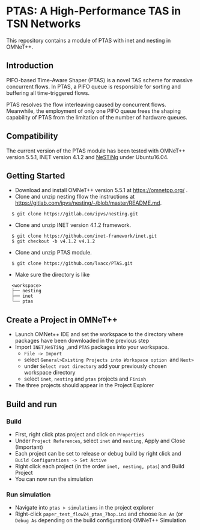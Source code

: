 # PTAS: A High-Performance TAS in TSN Networks
This repository contains a module of PTAS with inet and nesting in OMNeT++.

## Introduction<br>
PIFO-based Time-Aware Shaper (PTAS) is a novel TAS scheme for massive concurrent flows. In PTAS, a
PIFO queue is responsible for sorting and buffering all time-triggered flows. 

PTAS resolves the flow interleaving caused by concurrent flows. Meanwhile, the employment of only one PIFO queue frees the shaping
capability of PTAS from the limitation of the number of hardware queues.

## Compatibility<br>
The current version of the PTAS module has been tested with OMNeT++ version 5.5.1, INET version 4.1.2 and 
[NeSTiNg](https://gitlab.com/ipvs/nesting) under Ubuntu16.04.

## Getting Started
+ Download and install OMNeT++ version 5.5.1 at https://omnetpp.org/ .
+ Clone and unzip nesting fllow the instructions at https://gitlab.com/ipvs/nesting/-/blob/master/README.md.

```
  $ git clone https://gitlab.com/ipvs/nesting.git
```
+ Clone and unzip INET version 4.1.2 framework.

```
  $ git clone https://github.com/inet-framework/inet.git
  $ git checkout -b v4.1.2 v4.1.2
```
+ Clone and unzip PTAS module.

```
  $ git clone https://github.com/lxacc/PTAS.git
```
+ Make sure the directory is like

```
  <workspace>
  ├── nesting
  ├── inet
  └── ptas
```

## Create a Project in OMNeT++
+ Launch OMNet++ IDE and set the workspace to the directory where packages have been downloaded in the previous step
+ Import  `INET`,`NeSTiNg `,and `PTAS` packages into your workspace.
    * `File -> Import`
    * select `General>Existing Projects into Workspace option `and `Next>`
    *  under `Select root directory` add your previously chosen workspace directory
    * select `inet`, `nesting` and `ptas` projects and `Finish`
+ The three projects should appear in the Project Explorer

## Build and run

### Build
+ First, right click ptas project and click on `Properties`
+ Under `Project References`, select `inet` and `nesting`, Apply and Close (Important)
+ Each project can be set to release or debug build by right click and `Build Configurations -> Set Active`
+ Right click each project (in the order `inet, nesting, ptas`) and Build Project      
+ You can now run the simulation  


### Run simulation
+ Navigate into `ptas > simulations` in the project explorer
+ Right-click `paper_test_flow24_ptas_7hop.ini` and choose `Run As` (or `Debug As` depending on the build configuration) OMNeT++ Simulation

